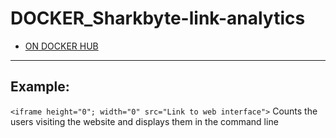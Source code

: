 # DOCKER_Sharkbyte-link-analytics
- [ON DOCKER HUB](https://hub.docker.com/r/shark2byte/sharkbyte-link-analytics-and-counter)

---
## Example:
`<iframe height="0"; width="0" src="Link to web interface">` Counts the users visiting the website and displays them in the command line
